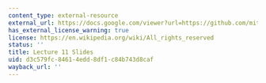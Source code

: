 ```yaml
---
content_type: external-resource
external_url: https://docs.google.com/viewer?url=https://github.com/mitmath/6S083/raw/master/lectures/11.%20Optimization%20and%20linear%20regression.pdf
has_external_license_warning: true
license: https://en.wikipedia.org/wiki/All_rights_reserved
status: ''
title: Lecture 11 Slides
uid: d3c579fc-8461-4edd-8df1-c84b743d8caf
wayback_url: ''
---
```

